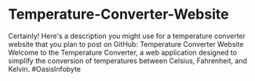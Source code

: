 # Temperature-Converter-Website
 Certainly! Here's a description you might use for a temperature converter website that you plan to post on GitHub:  Temperature Converter Website  Welcome to the Temperature Converter, a web application designed to simplify the conversion of temperatures between Celsius, Fahrenheit, and Kelvin. #OasisInfobyte
